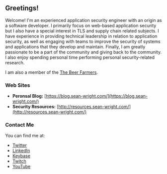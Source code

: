 ## Greetings!

Welcome! I'm an experienced application security engineer with an origin as a software developer. I primarily focus on web-based application security but I also have a special interest in TLS and supply chain related subjects. I have experience in providing technical leadership in relation to application security, as well as engaging with teams to improve the security of systems and applications that they develop and maintain. Finally, I am greatly passionate to be a part of the community and giving back to the community. I also enjoy spending personal time performing personal security-related research.

I am also a member of the [The Beer Farmers](http://thebeerfarmers.org/).

### Web Sites

* **Peronsal Blog:** [https://blog.sean-wright.com/](https://blog.sean-wright.com/)
* **Security Resources:** [http://resources.sean-wright.com/](http://resources.sean-wright.com/)

### Contact Me

You can find me at:

* [Twitter](https://twitter.com/SeanWrightSec)
* [LinkedIn](https://www.linkedin.com/in/seanwright01/)
* [Keybase](https://keybase.io/sean_wright)
* [Twitch](https://www.twitch.tv/seanwrightsec)
* [YouTube](https://www.youtube.com/channel/UC79ThesxTbp9QRX45kMpoLA)
